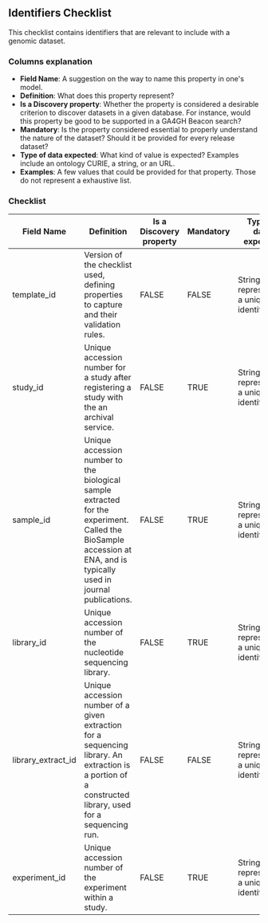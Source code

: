 ## Identifiers Checklist

This checklist contains identifiers that are relevant to include with a genomic dataset.


### Columns explanation
* **Field Name**: A suggestion on the way to name this property in one's model.
* **Definition**: What does this property represent?
* **Is a Discovery property**: Whether the property is considered a desirable criterion to discover datasets in a given database. For instance, would this property be good to be supported in a GA4GH Beacon search?
* **Mandatory**: Is the property considered essential to properly understand the nature of the dataset? Should it be provided for every release dataset?
* **Type of data expected**: What kind of value is expected? Examples include an ontology CURIE, a string, or an URL.
* **Examples**: A few values that could be provided for that property. Those do not represent a exhaustive list.

### Checklist

| Field Name         | Definition                                                                                                                                                           | Is a Discovery property | Mandatory | Type of data expected                   | Examples          |
|--------------------|----------------------------------------------------------------------------------------------------------------------------------------------------------------------|-------------------------|-----------|-----------------------------------------|-------------------|
| template_id        | Version of the checklist used, defining properties to capture and their validation rules.                                                                            | FALSE                   | FALSE     | String representing a unique identifier | GA4GH_EXPMETA_v1  |
| study_id           | Unique accession number for a study after registering a study with the an archival service.                                                                          | FALSE                   | TRUE      | String representing a unique identifier | STUDY_1           |
| sample_id          | Unique accession number to the biological sample extracted for the experiment. Called the BioSample accession at ENA, and is typically used in journal publications. | FALSE                   | TRUE      | String representing a unique identifier | BIOSAMPLE_1       |
| library_id         | Unique accession number of the nucleotide sequencing library.                                                                                                        | FALSE                   | TRUE      | String representing a unique identifier | LIBRARY_1         |
| library_extract_id | Unique accession number of a given extraction for a sequencing library. An extraction is a portion of a constructed library, used for a sequencing run.              | FALSE                   | FALSE     | String representing a unique identifier | LIBRARY_EXTRACT_1 |
| experiment_id      | Unique accession number of the experiment within a study.                                                                                                            | FALSE                   | TRUE      | String representing a unique identifier | EXPERIMENT_1      |
